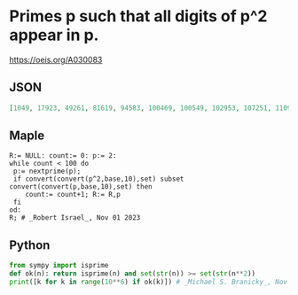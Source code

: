 # Primes p such that all digits of p^2 appear in p\.
https://oeis.org/A030083
## JSON
```JSON
[1049, 17923, 49261, 81619, 94583, 100469, 100549, 102953, 107251, 110923, 125789, 149827, 184903, 256169, 279863, 285101, 289573, 298327, 370421, 406951, 459521, 471923, 472963, 492671, 493621, 497521, 499423, 502261, 504821, 569423, 582139, 597823, 631927]
```
## Maple
```Maple
R:= NULL: count:= 0: p:= 2:
while count < 100 do
 p:= nextprime(p);
 if convert(convert(p^2,base,10),set) subset convert(convert(p,base,10),set) then
    count:= count+1; R:= R,p
 fi
od:
R; # _Robert Israel_, Nov 01 2023
```
## Python
```Python
from sympy import isprime
def ok(n): return isprime(n) and set(str(n)) >= set(str(n**2))
print([k for k in range(10**6) if ok(k)]) # _Michael S. Branicky_, Nov 01 2023
```
